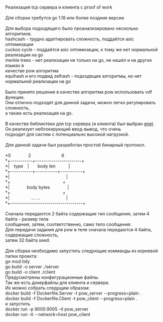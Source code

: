 Реализация tcp сервера и клиента с proof of work</br>
</br>
Для сборки требутся go 1.18 или более поздние версии</br>
</br>
Для выбора подходящего было проанализировано несколько алгоритмов.</br>
hashcash - трудно адаптировать сложность, поддаётся asic оптимизации</br>
cuckoo cycle - поддаётся asic оптимизации, к тому же нет нормальной реализации на go</br>
merkle trees - нет реализации не только на go, не нашёл и на других языках в </br>
качестве pow алгоритма</br>
equihash и его подвид zelhash - подходящие алгоритмы, но нет нормальной реализации на go</br>
</br>
Было принято решение в качестве алгоритма pow использовать vdf функции.</br>
Они отлично подходят для данной задачи, можно легко регулировать сложность,</br>
а также есть реализация на go.</br>
</br>
В качестве библиотеки для tcp сервера (и клиента) был выбран <a href="https://github.com/panjf2000/gnet">gnet</a>.</br>
Он реализует неблокирующий ввод-вывод, что очень</br>
подходит для систем с потенциально высокой нагрузкой.</br>
</br>
Для данной задачи был разработан простой бинарный протокол.</br>
</br>
 *0    2       6 </br>
 *+-----------+-----------------------+ </br>
 *| type |  body len   | </br>
 *+-----------+-----------+-----------+ </br>
 *|             | </br>
 *+            + </br>
 *|    body bytes    | </br>
 *+            + </br>
 *|     ... ...      | </br>
 *+------------------------------------+ </br>
 </br>
 Сначала передаются 2 байта содержащие тип сообщения, затем 4 байта - размер тела</br>
 сообщения, затем, соответственно, само тело сообщения.</br>
 Для передачи задания для pow в теле сначала передаются 4 байта, содержащие сложность,</br>
 затем 32 байта seed.</br>
 </br>
 Для сборки необходимо запустить следующие комманды из корневой папки проекта:</br>
 go mod tidy</br>
 go build -o server ./server</br>
 go build -o client ./client</br>
 Предусмотрены конфигурационные файлы.</br>
 Так же есть докерфайлы для клиента и сервера.</br>
 Их можно собрать следущим образом:</br>
 docker build -f Dockerfile.Server -t pow_server --progress=plain .</br>
 docker build -f Dockerfile.Client -t pow_client --progress=plain .</br>
 и запустить</br>
 docker run -p 9005:9005 -it pow_server</br>
 docker run -it --network=host pow_client</br>
